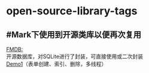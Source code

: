 # open-source-library-tags
#Mark下使用到开源类库以便再次复用<br>
-----------------------------------------------------------------------------------------------------------
[FMDB:](https://github.com/ccgus/fmdb)<br>
开源数据库，对SQLite进行了封装，可直接使用或二次封装<br>
[Demo1](https://github.com/tangqiaoboy/FmdbSample)（表单创建、索引、删除，多线程）<br>
